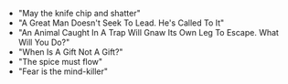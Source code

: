 * "May the knife chip and shatter"
* "A Great Man Doesn't Seek To Lead. He's Called To It"
* "An Animal Caught In A Trap Will Gnaw Its Own Leg To Escape. What Will You Do?"
* "When Is A Gift Not A Gift?"
* "The spice must flow"
* "Fear is the mind-killer"
